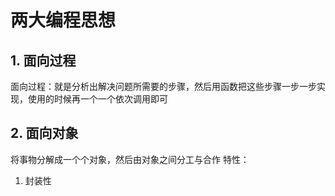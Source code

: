 # 两大编程思想

## 1. 面向过程
面向过程：就是分析出解决问题所需要的步骤，然后用函数把这些步骤一步一步实现，使用的时候再一个一个依次调用即可
## 2. 面向对象
将事物分解成一个个对象，然后由对象之间分工与合作
特性：

1. 封装性